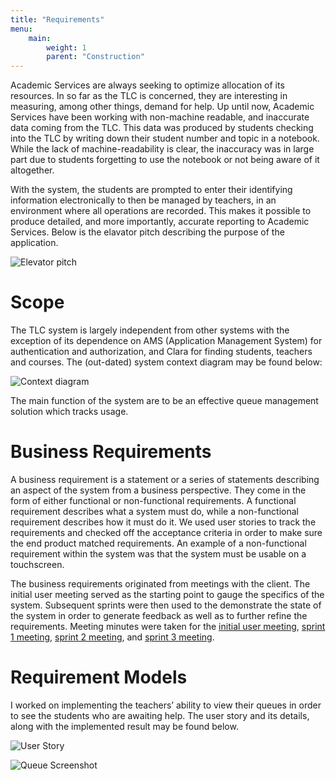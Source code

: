 ```yaml
---
title: "Requirements"
menu: 
    main:
        weight: 1
        parent: "Construction"
---
```


Academic Services are always seeking to optimize allocation of its resources. In so far as the TLC is concerned, they are interesting in measuring, among other things, demand for help. Up until now, Academic Services have been working with non-machine readable, and inaccurate data coming from the TLC. This data was produced by students checking into the TLC by writing down their student number and topic in a notebook. While the lack of machine-readability is clear, the inaccuracy was in large part due to students forgetting to use the notebook or not being aware of it altogether. 

With the system, the students are prompted to enter their identifying information electronically to then be managed by teachers, in an environment where all operations are recorded. This makes it possible to produce detailed, and more importantly, accurate reporting to Academic Services. Below is the elavator pitch describing the purpose of the application.

![Elevator pitch](/images/pitch.png)

# Scope

The TLC system is largely independent from other systems with the exception of its dependence on AMS (Application Management System) for authentication and authorization, and Clara for finding students, teachers and courses. The (out-dated) system context diagram may be found below:

![Context diagram](/images/system_context.png)

The main function of the system are to be an effective queue management solution which tracks usage.

# Business Requirements

A business requirement is a statement or a series of statements describing an aspect of the system from a business perspective. They come in the form of either functional or non-functional requirements. A functional requirement describes what a system must do, while a non-functional requirement describes how it must do it. We used user stories to track the requirements and checked off the acceptance criteria in order to make sure the end product matched requirements. An example of a non-functional requirement within the system was that the system must be usable on a touchscreen.

The business requirements originated from meetings with the client. The initial user meeting served as the starting point to gauge the specifics of the system. Subsequent sprints were then used to the demonstrate the state of the system in order to generate feedback as well as to further refine the requirements. Meeting minutes were taken for the [initial user meeting](/files/00_TLC_InitialClientMeeting.docx), [sprint 1 meeting](/files/TLC_Minutes_Client01.docx), [sprint 2 meeting](/files/TLC_Minutes_Client02.docx), and [sprint 3 meeting](/files/TLC_Client_MeetingMinutes03.docx).

# Requirement Models

I worked on implementing the teachers’ ability to view their queues in order to see the students who are awaiting help. The user story and its details, along with the implemented result may be found below.

![User Story](/images/user_story.png)

![Queue Screenshot](/images/queue.png)